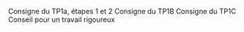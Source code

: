 Consigne du TP1a, étapes 1 et 2
Consigne du TP1B
Consigne du TP1C
Conseil pour un travail rigoureux
